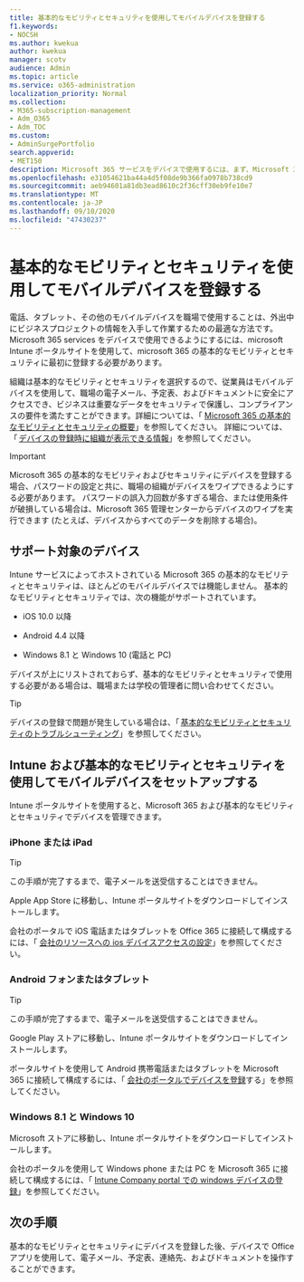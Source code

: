```yaml
---
title: 基本的なモビリティとセキュリティを使用してモバイルデバイスを登録する
f1.keywords:
- NOCSH
ms.author: kwekua
author: kwekua
manager: scotv
audience: Admin
ms.topic: article
ms.service: o365-administration
localization_priority: Normal
ms.collection:
- M365-subscription-management
- Adm_O365
- Adm_TOC
ms.custom:
- AdminSurgePortfolio
search.appverid:
- MET150
description: Microsoft 365 サービスをデバイスで使用するには、まず、Microsoft 365 の基本的なモビリティとセキュリティに登録する必要があります。
ms.openlocfilehash: e31054621ba44a4d5f08de9b366fa0978b738cd9
ms.sourcegitcommit: aeb94601a81db3ead8610c2f36cff30eb9fe10e7
ms.translationtype: MT
ms.contentlocale: ja-JP
ms.lasthandoff: 09/10/2020
ms.locfileid: "47430237"
---
```

# <a name="enroll-your-mobile-device-using-basic-mobility-and-security"></a>基本的なモビリティとセキュリティを使用してモバイルデバイスを登録する

電話、タブレット、その他のモバイルデバイスを職場で使用することは、外出中にビジネスプロジェクトの情報を入手して作業するための最適な方法です。 Microsoft 365 services をデバイスで使用できるようにするには、microsoft Intune ポータルサイトを使用して、microsoft 365 の基本的なモビリティとセキュリティに最初に登録する必要があります。

組織は基本的なモビリティとセキュリティを選択するので、従業員はモバイルデバイスを使用して、職場の電子メール、予定表、およびドキュメントに安全にアクセスでき、ビジネスは重要なデータをセキュリティで保護し、コンプライアンスの要件を満たすことができます。詳細については、「 [Microsoft 365 の基本的なモビリティとセキュリティの概要](overview.md)」を参照してください。 詳細については、「 [デバイスの登録時に組織が表示できる情報](https://docs.microsoft.com/intune-user-help/what-info-can-your-company-see-when-you-enroll-your-device-in-intune)」を参照してください。

>[!IMPORTANT] 
>Microsoft 365 の基本的なモビリティおよびセキュリティにデバイスを登録する場合、パスワードの設定と共に、職場の組織がデバイスをワイプできるようにする必要があります。 パスワードの誤入力回数が多すぎる場合、または使用条件が破損している場合は、Microsoft 365 管理センターからデバイスのワイプを実行できます (たとえば、デバイスからすべてのデータを削除する場合)。

## <a name="supported-devices"></a>サポート対象のデバイス

Intune サービスによってホストされている Microsoft 365 の基本的なモビリティとセキュリティは、ほとんどのモバイルデバイスでは機能しません。 基本的なモビリティとセキュリティでは、次の機能がサポートされています。

- iOS 10.0 以降
    
- Android 4.4 以降
    
- Windows 8.1 と Windows 10 (電話と PC)
    
デバイスが上にリストされておらず、基本的なモビリティとセキュリティで使用する必要がある場合は、職場または学校の管理者に問い合わせてください。

>[!TIP] 
>デバイスの登録で問題が発生している場合は、「 [基本的なモビリティとセキュリティのトラブルシューティング](troubleshoot.md)」を参照してください。

## <a name="set-up-your-mobile-device-with-intune-and-basic-mobility-and-security"></a>Intune および基本的なモビリティとセキュリティを使用してモバイルデバイスをセットアップする

Intune ポータルサイトを使用すると、Microsoft 365 および基本的なモビリティとセキュリティでデバイスを管理できます。

### <a name="iphone-or-ipad"></a>iPhone または iPad

>[!TIP]
>この手順が完了するまで、電子メールを送受信することはできません。

Apple App Store に移動し、Intune ポータルサイトをダウンロードしてインストールします。

会社のポータルで iOS 電話またはタブレットを Office 365 に接続して構成するには、「 [会社のリソースへの ios デバイスアクセスの設定](https://go.microsoft.com/fwlink/?linkid=875316)」を参照してください。

### <a name="android-phone-or-tablet"></a>Android フォンまたはタブレット

>[!TIP]
>この手順が完了するまで、電子メールを送受信することはできません。

Google Play ストアに移動し、Intune ポータルサイトをダウンロードしてインストールします。

ポータルサイトを使用して Android 携帯電話またはタブレットを Microsoft 365 に接続して構成するには、「 [会社のポータルでデバイスを登録](https://go.microsoft.com/fwlink/?linkid=875317)する」を参照してください。

### <a name="windows-81-and-windows-10"></a>Windows 8.1 と Windows 10

Microsoft ストアに移動し、Intune ポータルサイトをダウンロードしてインストールします。

会社のポータルを使用して Windows phone または PC を Microsoft 365 に接続して構成するには、「 [Intune Company portal での windows デバイスの登録](https://docs.microsoft.com/intune-user-help/windows-enrollment-company-portal)」を参照してください。

## <a name="whats-next"></a>次の手順

基本的なモビリティとセキュリティにデバイスを登録した後、デバイスで Office アプリを使用して、電子メール、予定表、連絡先、およびドキュメントを操作することができます。